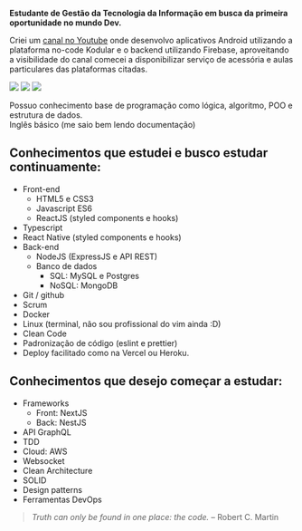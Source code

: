 **Estudante de Gestão da Tecnologia da Informação em busca da primeira oportunidade no mundo Dev.**

Criei um [canal no Youtube](https://www.youtube.com/c/simplekod) onde desenvolvo aplicativos Android utilizando a plataforma no-code Kodular e o backend utilizando Firebase, aproveitando a visibilidade do canal comecei a disponibilizar serviço de acessória e aulas particulares das plataformas citadas.

<a href="https://www.youtube.com/c/simplekod"><img src="https://img.shields.io/badge/-SimpleKod-D62422?style=flat-square&labelColor=D62422&logo=youtube&logoColor=white"/></a>
<a href="https://www.linkedin.com/in/edmilson-torres"><img src="https://img.shields.io/badge/-Edmilson Torres-0077B5?style=flat-square&logo=Linkedin&logoColor=white"/></a>
<a href="mailto:edmilson.torres@gmail.com"><img src="https://img.shields.io/badge/-edmilson.torres@gmail.com-D14836?style=flat-square&logo=Gmail&logoColor=white"/></a>

Possuo conhecimento base de programação como lógica, algoritmo, POO e estrutura de dados.  
Inglês básico (me saio bem lendo documentação)  

## Conhecimentos que estudei e busco estudar continuamente:
- Front-end
  - HTML5 e CSS3
  - Javascript ES6 
  - ReactJS (styled components e hooks)
- Typescript
- React Native (styled components e hooks)
- Back-end
  - NodeJS (ExpressJS e API REST)
  - Banco de dados  
    - SQL: MySQL e Postgres 
    - NoSQL: MongoDB 
- Git / github 
- Scrum  
- Docker  
- Linux (terminal, não sou profissional do vim ainda :D)
- Clean Code 
- Padronização de código (eslint e prettier)
- Deploy facilitado como na Vercel ou Heroku.

## Conhecimentos que desejo começar a estudar:
- Frameworks
  - Front: NextJS
  - Back: NestJS
- API GraphQL
- TDD
- Cloud: AWS
- Websocket
- Clean Architecture
- SOLID
- Design patterns
- Ferramentas DevOps

> _Truth can only be found in one place: the code._ – Robert C. Martin
